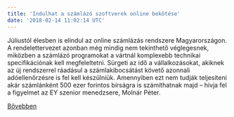 ```yaml
---
title: 'Indulhat a számlázó szoftverek online bekötése'
date: '2018-02-14 11:02:14 UTC'
---
```


Júliustól élesben is elindul az online számlázás rendszere Magyarországon. A rendelettervezet azonban még mindig nem tekinthető véglegesnek, miközben a számlázó programokat a vártnál komplexebb technikai specifikációnak kell megfeleltetni. Sürgeti az idő a vállalkozásokat, akiknek az új rendszerrel ráadásul a számlakibocsátást követő azonnali adóellenőrzésre is fel kell készülniük. Amennyiben ezt nem tudják teljesíteni akár számlánként 500 ezer forintos bírságra is számíthatnak majd – hívja fel a figyelmet az EY szenior menedzsere, Molnár Péter.


[Bővebben](http://ift.tt/2nW3mHd)
